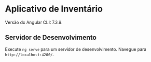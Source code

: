 # Aplicativo de Inventário

Versão do Angular CLI: 7.3.9.

## Servidor de Desenvolvimento

Execute `ng serve` para um servidor de desenvolvimento. Navegue para `http://localhost:4200/`.
